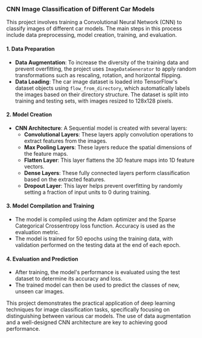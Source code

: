 ### CNN Image Classification of Different Car Models

This project involves training a Convolutional Neural Network (CNN) to classify images of different car models. The main steps in this process include data preprocessing, model creation, training, and evaluation.

#### 1. **Data Preparation**
- **Data Augmentation**: To increase the diversity of the training data and prevent overfitting, the project uses `ImageDataGenerator` to apply random transformations such as rescaling, rotation, and horizontal flipping.
- **Data Loading**: The car image dataset is loaded into TensorFlow's dataset objects using `flow_from_directory`, which automatically labels the images based on their directory structure. The dataset is split into training and testing sets, with images resized to 128x128 pixels.

#### 2. **Model Creation**
- **CNN Architecture**: A Sequential model is created with several layers:
  - **Convolutional Layers**: These layers apply convolution operations to extract features from the images.
  - **Max Pooling Layers**: These layers reduce the spatial dimensions of the feature maps.
  - **Flatten Layer**: This layer flattens the 3D feature maps into 1D feature vectors.
  - **Dense Layers**: These fully connected layers perform classification based on the extracted features.
  - **Dropout Layer**: This layer helps prevent overfitting by randomly setting a fraction of input units to 0 during training.

#### 3. **Model Compilation and Training**
- The model is compiled using the Adam optimizer and the Sparse Categorical Crossentropy loss function. Accuracy is used as the evaluation metric.
- The model is trained for 50 epochs using the training data, with validation performed on the testing data at the end of each epoch.

#### 4. **Evaluation and Prediction**
- After training, the model's performance is evaluated using the test dataset to determine its accuracy and loss.
- The trained model can then be used to predict the classes of new, unseen car images.

This project demonstrates the practical application of deep learning techniques for image classification tasks, specifically focusing on distinguishing between various car models. The use of data augmentation and a well-designed CNN architecture are key to achieving good performance.
